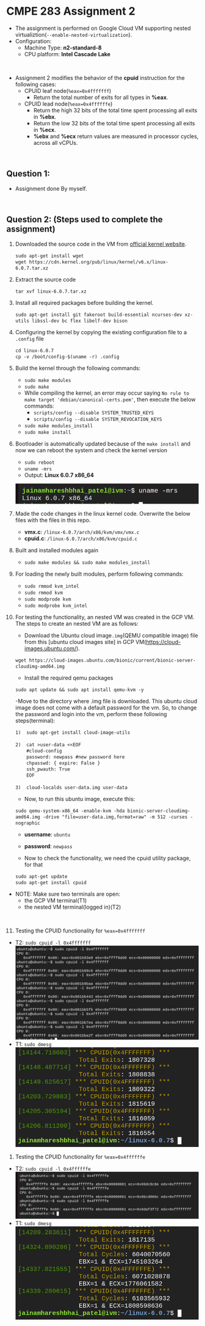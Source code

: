 # CMPE 283 Assignment 2 

- The assignment is performed on Google Cloud VM supporting nested virtualiztion(`--enable-nested-virtualization`).
- Configuration: 
  - Machine Type: **n2-standard-8**
  - CPU platform: **Intel Cascade Lake**

<br />

- Assignment 2 modifies the behavior of the **cpuid** instruction for the following cases:
  - CPUID leaf node(`%eax=0x4fffffff`)
    - Return the total number of exits for all types in **%eax**.
  - CPUID lead node(`%eax=0x4ffffffe`) 
    - Return the high 32 bits of the total time spent processing all exits in **%ebx**.
    - Return the low 32 bits of the total time spent processing all exits in **%ecx**.
    - **%ebx** and **%ecx** return values are measured in processor cycles, across all vCPUs.

<br />

## Question 1:
  - Assignment done By myself.

<br />

## Question 2: (Steps used to complete the assignment)
1) Downloaded the source code in the VM from [official kernel website](https://www.kernel.org/).
    ```
    sudo apt-get install wget
    wget https://cdn.kernel.org/pub/linux/kernel/v6.x/linux-6.0.7.tar.xz
    ```

2) Extract the source code 
    ```
    tar xvf linux-6.0.7.tar.xz
    ```

3) Install all required packages before building the kernel.
    ```
    sudo apt-get install git fakeroot build-essential ncurses-dev xz-utils libssl-dev bc flex libelf-dev bison
    ```

4) Configuring the kernel by copying the existing configuration file to a `.config` file
    ```
    cd linux-6.0.7
    cp -v /boot/config-$(uname -r) .config
    ```

5) Build the kernel through the following commands:
    - `sudo make modules`
    - `sudo make`
    - While compiling the kernel, an error may occur saying `No rule to make target 'debian/canonical-certs.pem'`, then execute the below commands:
      - `scripts/config --disable SYSTEM_TRUSTED_KEYS`
      - `scripts/config --disable SYSTEM_REVOCATION_KEYS`
    - `sudo make modules_install`
    - `sudo make install`

6) Bootloader is automatically updated because of the `make install` and now we can reboot the system and check the kernel version
    - `sudo reboot`
    - `uname -mrs` 
    - Output: **Linux 6.0.7 x86_64**
    
    ![](./images/uname.png)

7) Made the code changes in the linux kernel code. Overwrite the below files with the files in this repo.
   - **vmx.c**: `/linux-6.0.7/arch/x86/kvm/vmx/vmx.c`
   - **cpuid.c**: `/linux-6.0.7/arch/x86/kvm/cpuid.c` 

8) Built and installed modules again
    - `sudo make modules && sudo make modules_install`

9) For loading the newly built modules, perform following commands:
   - `sudo rmmod kvm_intel`
   - `sudo rmmod kvm`
   - `sudo modprode kvm`
   - `sudo modprobe kvm_intel`
  
10) For testing the functionality, an nested VM was created in the GCP VM. The steps to create an nested VM are as follows:
    - Download the Ubuntu cloud image`.img`(QEMU compatible image) file from this [ubuntu cloud images site] in GCP VM(https://cloud-images.ubuntu.com/).
    ```
    wget https://cloud-images.ubuntu.com/bionic/current/bionic-server-cloudimg-amd64.img
    ```
    - Install the required qemu packages
    ```
    sudo apt update && sudo apt install qemu-kvm -y
    ```
    -Move to the directory where .img file is downloaded. This ubuntu cloud image does not come with a default password for the vm. So, to change the password and login into the vm, perform these following steps(terminal):
    ```
    1)  sudo apt-get install cloud-image-utils

    2)  cat >user-data <<EOF
        #cloud-config
        password: newpass #new password here
        chpasswd: { expire: False }
        ssh_pwauth: True
        EOF

    3)  cloud-localds user-data.img user-data
    ```
    - Now, to run this ubuntu image, execute this:
    ```
    sudo qemu-system-x86_64 -enable-kvm -hda bionic-server-cloudimg-amd64.img -drive "file=user-data.img,format=raw" -m 512 -curses -nographic
    ```

    - **username**: `ubuntu`
    - **password**: `newpass`

    - Now to check the functionality, we need the cpuid utility package, for that
    ```
    sudo apt-get update
    sudo apt-get install cpuid
    ```

  - NOTE: Make sure two terminals are open:
      - the GCP VM terminal(T1)
      - the nested VM terminal(logged in)(T2)

<br />

11) Testing the CPUID functionality for `%eax=0x4fffffff`
  - T2: `sudo cpuid -l 0x4fffffff`
    ![](./images/t21.png)
  - T1: `sudo dmesg` 
    ![](./images/t11.png)
   
1)  Testing the CPUID functionality for `%eax=0x4ffffffe`
  - T2: `sudo cpuid -l 0x4ffffffe`
    ![](./images/t22.png)
  - T1: `sudo dmesg` 
    ![](./images/t12.png)
  